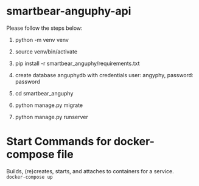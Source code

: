 # smartbear-anguphy-api

Please follow the steps below:

1. python -m venv venv 

2. source venv/bin/activate

3. pip install -r smartbear_anguphy/requirements.txt

4. create database anguphydb with credentials user: angyphy, password: password

5. cd smartbear_anguphy

6. python manage.py migrate

7. python manage.py runserver

# Start Commands for docker-compose file
Builds, (re)creates, starts, and attaches to containers for a service.  
`docker-compose up`
